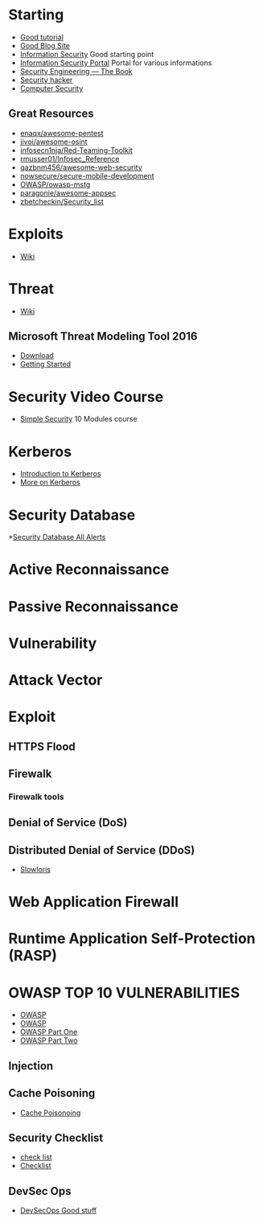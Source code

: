 # Starting
* [Good tutorial](https://www.inetdaemon.com/tutorials/)
* [Good Blog Site](https://medium.com)
* [Information Security](https://en.wikipedia.org/wiki/Information_security) Good starting point
* [Information Security Portal](https://en.wikipedia.org/wiki/Portal:Computer_security) Portal for various informations
* [Security Engineering — The Book](http://www.cl.cam.ac.uk/~rja14/book.html)
* [Security hacker](https://en.wikipedia.org/wiki/Security_hacker)
* [Computer Security](https://en.wikipedia.org/wiki/Computer_security)

## Great Resources
* [enaqx/awesome-pentest](https://github.com/enaqx/awesome-pentest)
* [jivoi/awesome-osint](https://github.com/jivoi/awesome-osint)
* [infosecn1nja/Red-Teaming-Toolkit](https://github.com/infosecn1nja/Red-Teaming-Toolkit)
* [rmusser01/Infosec_Reference](https://github.com/rmusser01/Infosec_Reference)
* [qazbnm456/awesome-web-security](https://github.com/qazbnm456/awesome-web-security)
* [nowsecure/secure-mobile-development](https://github.com/nowsecure/secure-mobile-development)
* [OWASP/owasp-mstg](https://github.com/OWASP/owasp-mstg)
* [paragonie/awesome-appsec](https://github.com/paragonie/awesome-appsec)
* [zbetcheckin/Security_list](https://github.com/zbetcheckin/Security_list)


# Exploits

* [Wiki](https://en.wikipedia.org/wiki/Exploit_(computer_security))

# Threat

* [Wiki](https://en.wikipedia.org/wiki/Threat_(computer))

## Microsoft Threat Modeling Tool 2016

* [Download](https://www.microsoft.com/en-us/download/details.aspx?id=49168)
* [Getting Started](https://docs.microsoft.com/en-us/azure/security/azure-security-threat-modeling-tool-getting-started)

# Security Video Course
* [Simple Security](https://www.youtube.com/channel/UCnnaqnxhlQhAMz-n_VFB1Pg/playlists) 10 Modules course

# Kerberos
* [Introduction to Kerberos](https://www.youtube.com/watch?v=kp5d8Yv3-0c)
* [More on Kerberos](https://www.youtube.com/watch?v=KD2Q-2ToloE)

# Security Database 
*[Security Database All Alerts](https://www.security-database.com/view-all.php?page=1)

# Active Reconnaissance
# Passive Reconnaissance

# Vulnerability

# Attack Vector

# Exploit  

## HTTPS Flood

## Firewalk
### Firewalk tools

## Denial of Service (DoS)

## Distributed Denial of Service (DDoS)


* [Slowloris](https://www.incapsula.com/ddos/attack-glossary/slowloris.html)

# Web Application Firewall

# Runtime Application Self-Protection (RASP)

# OWASP TOP 10 VULNERABILITIES
* [OWASP](https://www.veracode.com/directory/owasp-top-10)
* [OWASP](https://www.ibm.com/developerworks/library/se-owasptop10/index.html)
* [OWASP Part One](https://medium.com/@cxosmo/owasp-top-10-real-world-examples-part-1-a540c4ea2df5)
* [OWASP Part Two](https://medium.com/@cxosmo/owasp-top-10-real-world-examples-part-2-3cdb3bebc976)

## Injection

## Cache Poisoning

* [Cache Poisonoing](https://portswigger.net/blog/practical-web-cache-poisoning)

## Security Checklist

* [check list](https://www.abisonline.com/media/cms/RM_Information_Security_Risk_Assesm_8B24CD022B2A3.pdf)
* [Checklist](https://software-security.sans.org/resources/swat)

## DevSec Ops

* [DevSecOps Good stuff](https://www.sans.org/security-resources/posters/secure-devops-toolchain-swat-checklist/60/download)


